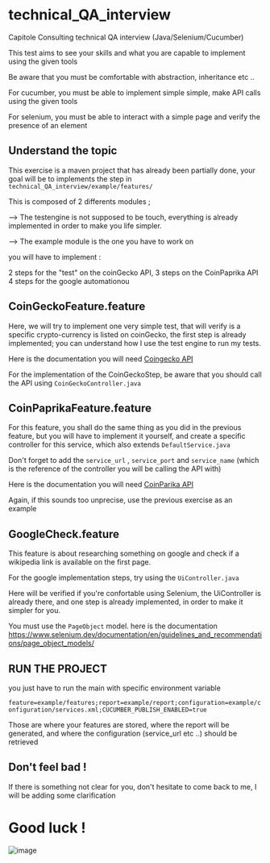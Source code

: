 # technical_QA_interview

Capitole Consulting technical QA interview (Java/Selenium/Cucumber)

This test aims to see your skills and what you are capable to implement using the given tools

Be aware that you must be comfortable with abstraction, inheritance etc .. 

For cucumber, you must be able to implement simple simple, make API calls using the given tools

For selenium, you must be able to interact with a simple page and verify the presence of an element

## Understand the topic

This exercise is a maven project that has already been partially done, your goal will be to implements the step in `technical_QA_interview/example/features/` 

This is composed of 2 differents modules ;

--> The testengine is not supposed to be touch, everything is already implemented in order to make you life simpler.

--> The example module is the one you have to work on 

you will have to implement :

2 steps for the "test" on the coinGecko API,
3 steps on the CoinPaprika API
4 steps for the google automationou 

## CoinGeckoFeature.feature

Here, we will try to implement one very simple test, that will verify is a specific crypto-currency is listed on coinGecko, the first step is already implemented; you can understand how I use the test engine to run my tests.

Here is the documentation you will need [Coingecko API](https://www.coingecko.com/en/api)

For the implementation of the CoinGeckoStep, be aware that you should call the API using `CoinGeckoController.java` 

## CoinPaprikaFeature.feature

For this feature, you shall do the same thing as you did in the previous feature, but you will have to implement it yourself, and create a specific controller for this service, which also extends `DefaultService.java` 

Don't forget to add the `service_url` , `service_port` and `service_name` (which is the reference of the controller you will be calling the API with)

Here is the documentation you will need [CoinParika API](https://api.coinpaprika.com/)

Again, if this sounds too unprecise, use the previous exercise as an example

## GoogleCheck.feature

This feature is about researching something on google and check if a wikipedia link is available on the first page.

For the google implementation steps, try using the `UiController.java` 

Here will be verified if you're confortable using Selenium, the UiController is already there, and one step is already implemented, in order to make it simpler for you.

You must use the `PageObject` model. here is the documentation https://www.selenium.dev/documentation/en/guidelines_and_recommendations/page_object_models/

## RUN THE PROJECT

you just have to run the main with specific environment variable

`feature=example/features;report=example/report;configuration=example/configuration/services.xml;CUCUMBER_PUBLISH_ENABLED=true`

Those are where your features are stored, where the report will be generated, and where the configuration (service_url etc ..) should be retrieved 

## Don't feel bad !

If there is something not clear for you, don't hesitate to come back to me, I will be adding some clarification

# Good luck !

![image](https://user-images.githubusercontent.com/26595978/121817763-99ea8e00-cc83-11eb-97c9-fdc056bfce3f.png)
